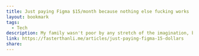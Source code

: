 ```yaml
---
title: Just paying Figma $15/month because nothing else fucking works
layout: bookmark
tags:
  - Tech
description: My family wasn't poor by any stretch of the imagination, but I was raised to avoid spending money whenever possible. I was also taught "it's a poor craftsman that blames their t...
link: https://fasterthanli.me/articles/just-paying-figma-15-dollars
share:
---
```


